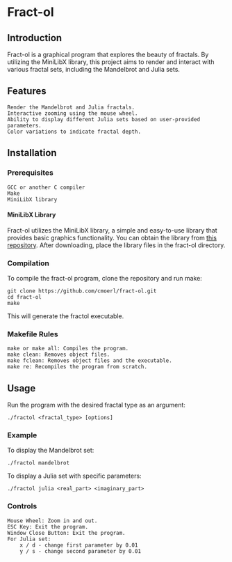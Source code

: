 # Fract-ol


## Introduction

Fract-ol is a graphical program that explores the beauty of fractals. By utilizing the MiniLibX library, this project aims to render and interact with various fractal sets, including the Mandelbrot and Julia sets.

## Features

    Render the Mandelbrot and Julia fractals.
    Interactive zooming using the mouse wheel.
    Ability to display different Julia sets based on user-provided parameters.
    Color variations to indicate fractal depth.

## Installation

### Prerequisites

    GCC or another C compiler
    Make
    MiniLibX library 

#### MiniLibX Library

Fract-ol utilizes the MiniLibX library, a simple and easy-to-use library that provides basic graphics functionality. You can obtain the library from [this repository](https://github.com/42Paris/minilibx-linux). After downloading, place the library files in the fract-ol directory.

### Compilation

To compile the fract-ol program, clone the repository and run make:

    git clone https://github.com/cmoerl/fract-ol.git
    cd fract-ol
    make

This will generate the fractol executable.

### Makefile Rules

    make or make all: Compiles the program.
    make clean: Removes object files.
    make fclean: Removes object files and the executable.
    make re: Recompiles the program from scratch.

## Usage

Run the program with the desired fractal type as an argument:

    ./fractol <fractal_type> [options]

### Example

To display the Mandelbrot set:

    ./fractol mandelbrot

To display a Julia set with specific parameters:

    ./fractol julia <real_part> <imaginary_part>

### Controls

    Mouse Wheel: Zoom in and out.
    ESC Key: Exit the program.
    Window Close Button: Exit the program.
    For Julia set: 
        x / d - change first parameter by 0.01
        y / s - change second parameter by 0.01
